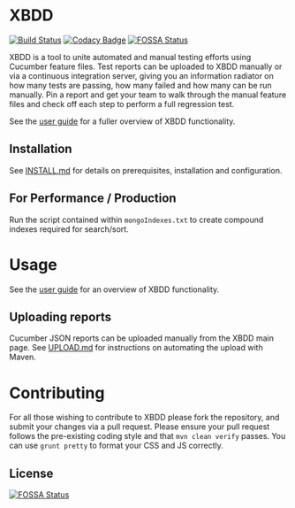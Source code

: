 XBDD 
====

[![Build Status](https://travis-ci.org/rvbabilonia/xbdd.svg?branch=master)](https://travis-ci.org/rvbabilonia/xbdd)
[![Codacy Badge](https://api.codacy.com/project/badge/Grade/8eaadff1b74f42f0b43b92ac55aeb5dd)](https://www.codacy.com/app/rvbabilonia/XBDD?utm_source=github.com&amp;utm_medium=referral&amp;utm_content=rvbabilonia/XBDD&amp;utm_campaign=Badge_Grade)
[![FOSSA Status](https://app.fossa.io/api/projects/git%2Bgithub.com%2Frvbabilonia%2Fxbdd.svg?type=shield)](https://app.fossa.io/projects/git%2Bgithub.com%2Frvbabilonia%2Fxbdd?ref=badge_shield)

XBDD is a tool to unite automated and manual testing efforts using Cucumber feature files. Test reports can be uploaded to XBDD manually or via a continuous integration server, giving you an information radiator on how many tests are passing, how many failed and how many can be run manually. Pin a report and get your team to walk through the manual feature files and check off each step to perform a full regression test.

See the [user guide](/docs/usage/user-guide.md) for a fuller overview of XBDD functionality.

Installation
------------

See [INSTALL.md](/docs/INSTALL.md) for details on prerequisites, installation and configuration.

For Performance / Production
----------------------------

Run the script contained within `mongoIndexes.txt` to create compound indexes required for search/sort.

Usage
=====

See the [user guide](/docs/usage/user-guide.md) for an overview of XBDD functionality.

Uploading reports
-----------------

Cucumber JSON reports can be uploaded manually from the XBDD main page. See [UPLOAD.md](/docs/UPLOAD.md) for instructions on automating the upload with Maven.

Contributing
============
For all those wishing to contribute to XBDD please fork the repository, and submit your changes via a pull request.
Please ensure your pull request follows the pre-existing coding style and that `mvn clean verify` passes.  You can use `grunt pretty` to format your CSS and JS correctly.


## License
[![FOSSA Status](https://app.fossa.io/api/projects/git%2Bgithub.com%2Frvbabilonia%2Fxbdd.svg?type=large)](https://app.fossa.io/projects/git%2Bgithub.com%2Frvbabilonia%2Fxbdd?ref=badge_large)